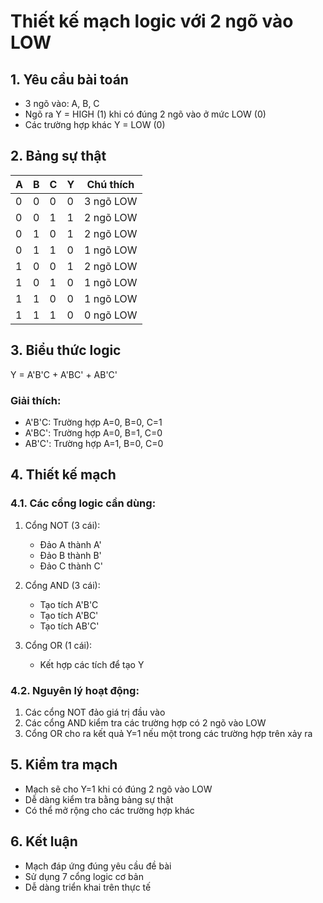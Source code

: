 # Thiết kế mạch logic với 2 ngõ vào LOW

## 1. Yêu cầu bài toán
- 3 ngõ vào: A, B, C
- Ngõ ra Y = HIGH (1) khi có đúng 2 ngõ vào ở mức LOW (0)
- Các trường hợp khác Y = LOW (0)

## 2. Bảng sự thật

| A | B | C | Y | Chú thích |
|---|---|---|---|------------|
| 0 | 0 | 0 | 0 | 3 ngõ LOW |
| 0 | 0 | 1 | 1 | 2 ngõ LOW |
| 0 | 1 | 0 | 1 | 2 ngõ LOW |
| 0 | 1 | 1 | 0 | 1 ngõ LOW |
| 1 | 0 | 0 | 1 | 2 ngõ LOW |
| 1 | 0 | 1 | 0 | 1 ngõ LOW |
| 1 | 1 | 0 | 0 | 1 ngõ LOW |
| 1 | 1 | 1 | 0 | 0 ngõ LOW |

## 3. Biểu thức logic
Y = A'B'C + A'BC' + AB'C'

### Giải thích:
- A'B'C: Trường hợp A=0, B=0, C=1
- A'BC': Trường hợp A=0, B=1, C=0
- AB'C': Trường hợp A=1, B=0, C=0

## 4. Thiết kế mạch

### 4.1. Các cổng logic cần dùng:
1. Cổng NOT (3 cái):
   - Đảo A thành A'
   - Đảo B thành B'
   - Đảo C thành C'

2. Cổng AND (3 cái):
   - Tạo tích A'B'C
   - Tạo tích A'BC'
   - Tạo tích AB'C'

3. Cổng OR (1 cái):
   - Kết hợp các tích để tạo Y

### 4.2. Nguyên lý hoạt động:
1. Các cổng NOT đảo giá trị đầu vào
2. Các cổng AND kiểm tra các trường hợp có 2 ngõ vào LOW
3. Cổng OR cho ra kết quả Y=1 nếu một trong các trường hợp trên xảy ra

## 5. Kiểm tra mạch
- Mạch sẽ cho Y=1 khi có đúng 2 ngõ vào LOW
- Dễ dàng kiểm tra bằng bảng sự thật
- Có thể mở rộng cho các trường hợp khác

## 6. Kết luận
- Mạch đáp ứng đúng yêu cầu đề bài
- Sử dụng 7 cổng logic cơ bản
- Dễ dàng triển khai trên thực tế
